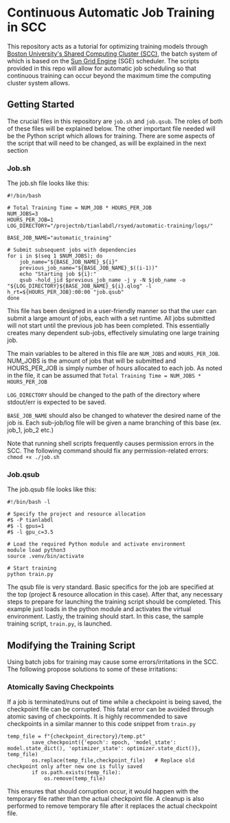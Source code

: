 # Continuous Automatic Job Training in SCC
This repository acts as a tutorial for optimizing training models through [Boston University's Shared Computing Cluster (SCC)](https://www.bu.edu/tech/support/research/computing-resources/scc/), the batch system of which is based on the [Sun Grid Engine](https://gridscheduler.sourceforge.net/) (SGE) scheduler. The scripts provided in this repo will allow for automatic job scheduling so that continuous training can occur beyond the maximum time the computing cluster system allows.

## Getting Started
The crucial files in this repository are `job.sh` and `job.qsub`. The roles of both of these files will be explained below. The other important file needed will be the Python script which allows for training. There are some aspects of the script that will need to be changed, as will be explained in the next section

### Job.sh
The job.sh file looks like this:
```
#!/bin/bash

# Total Training Time = NUM_JOB * HOURS_PER_JOB
NUM_JOBS=3
HOURS_PER_JOB=1 
LOG_DIRECTORY="/projectnb/tianlabdl/rsyed/automatic-training/logs/"

BASE_JOB_NAME="automatic_training"

# Submit subsequent jobs with dependencies
for i in $(seq 1 $NUM_JOBS); do
    job_name="${BASE_JOB_NAME}_${i}"
    previous_job_name="${BASE_JOB_NAME}_$((i-1))"
    echo "Starting job ${i}:"
    qsub -hold_jid $previous_job_name -j y -N $job_name -o "${LOG_DIRECTORY}${BASE_JOB_NAME}_${i}.qlog" -l h_rt=${HOURS_PER_JOB}:00:00 "job.qsub"
done
```
This file has been designed in a user-friendly manner so that the user can submit a large amount of jobs, each with a set runtime. All jobs submitted will not start until the previous job has been completed. This essentially creates many dependent sub-jobs, effectively simulating one large training job.

The main variables to be altered in this file are `NUM_JOBS` and `HOURS_PER_JOB`. NUM_JOBS is the amount of jobs that will be submitted and HOURS_PER_JOB is simply number of hours allocated to each job. 
As noted in the file, it can be assumed that `Total Training Time = NUM_JOBS * HOURS_PER_JOB`

`LOG_DIRECTORY` should be changed to the path of the directory where stdout/err is expected to be saved.

`BASE_JOB_NAME` should also be changed to whatever the desired name of the job is. Each sub-job/log file will be given a name branching of this base (ex. job_1, job_2 etc.)

Note that running shell scripts frequently causes permission errors in the SCC. The following command should fix any permission-related errors:
`
chmod +x ./job.sh
`

### Job.qsub
The job.qsub file looks like this:
```
#!/bin/bash -l

# Specify the project and resource allocation
#$ -P tianlabdl
#$ -l gpus=1
#$ -l gpu_c=3.5

# Load the required Python module and activate environment
module load python3
source .venv/bin/activate

# Start training
python train.py
```
The qsub file is very standard. Basic specifics for the job are specified at the top (project & resource allocation in this case). After that, any necessary steps to prepare for launching the training script should be completed. This example just loads in the python module and activates the virtual environment. Lastly, the training should start. In this case, the sample training script, `train.py`, is launched.

## Modifying the Training Script
Using batch jobs for training may cause some errors/irritations in the SCC. The following propose solutions to some of these irritations:

### Atomically Saving Checkpoints
If a job is terminated/runs out of time while a checkpoint is being saved, the checkpoint file can be corrupted. This fatal error can be avoided through atomic saving of checkpoints. It is highly recommended to save checkpoints in a similar manner to this code snippet from `train.py`
```
temp_file = f"{checkpoint_directory}/temp.pt"
        save_checkpoint({'epoch': epoch, 'model_state': model.state_dict(), 'optimizer_state': optimizer.state_dict()}, temp_file)
        os.replace(temp_file,checkpoint_file)   # Replace old checkpoint only after new one is fully saved
        if os.path.exists(temp_file):     
            os.remove(temp_file)
```
This ensures that should corruption occur, it would happen with the temporary file rather than the actual checkpoint file. A cleanup is also performed to remove temporary file after it replaces the actual checkpoint file.
